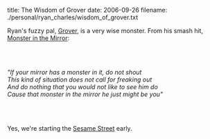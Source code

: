 title: The Wisdom of Grover
date: 2006-09-26
filename: ./personal/ryan_charles/wisdom_of_grover.txt


Ryan's fuzzy pal, <a href="http://en.wikipedia.org/wiki/Grover">Grover</a>, is a very
wise monster.  From his smash hit, <a href="http://members.tripod.com/Tiny_Dancer/monster.html">
Monster in the Mirror</a>:

<br><br>

<i>"If your mirror has a monster in it, do not shout <br>
This kind of situation does not call for freaking out <br>
And do nothing that you would not like to see him do <br>
Cause that monster in the mirror he just might be you"</i>

<br><br>

Yes, we're starting the <a href="http://en.wikipedia.org/wiki/Sesame_Street">Sesame
Street</a> early.
